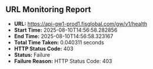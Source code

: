 ## URL Monitoring Report

- **URL:** https://api-gw1-prod1.fisglobal.com/gw/v1/health
- **Start Time:** 2025-08-10T14:56:58.282856
- **End Time:** 2025-08-10T14:56:58.323167
- **Total Time Taken:** 0.040311 seconds
- **HTTP Status Code:** 403
- **Status:** Failure
- **Failure Reason:** HTTP Status Code: 403

